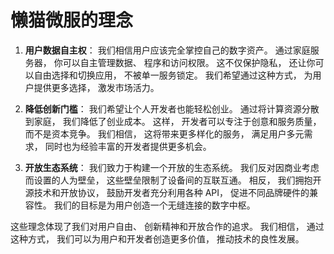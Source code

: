 # 懒猫微服的理念
1. **用户数据自主权**： 我们相信用户应该完全掌控自己的数字资产。 通过家庭服务器， 你可以自主管理数据、 程序和访问权限。 这不仅保护隐私， 还让你可以自由选择和切换应用， 不被单一服务锁定。 我们希望通过这种方式， 为用户提供更多选择， 激发市场活力。

2. **降低创新门槛**： 我们希望让个人开发者也能轻松创业。 通过将计算资源分散到家庭， 我们降低了创业成本。 这样， 开发者可以专注于创意和服务质量， 而不是资本竞争。 我们相信， 这将带来更多样化的服务， 满足用户多元需求， 同时也为经验丰富的开发者提供更多机会。

3. **开放生态系统**： 我们致力于构建一个开放的生态系统。 我们反对因商业考虑而设置的人为壁垒， 这些壁垒限制了设备间的互联互通。 相反， 我们拥抱开源技术和开放协议， 鼓励开发者充分利用各种 API， 促进不同品牌硬件的兼容性。 我们的目标是为用户创造一个无缝连接的数字中枢。

这些理念体现了我们对用户自由、 创新精神和开放合作的追求。 我们相信， 通过这种方式， 我们可以为用户和开发者创造更多价值， 推动技术的良性发展。
